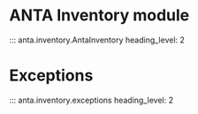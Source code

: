 # ANTA Inventory module

::: anta.inventory.AntaInventory
    heading_level: 2

# Exceptions

::: anta.inventory.exceptions
    heading_level: 2